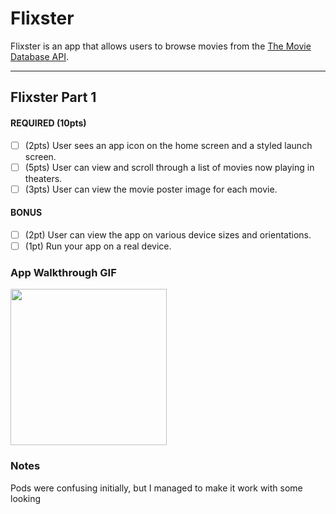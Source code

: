 # Flixster

Flixster is an app that allows users to browse movies from the [The Movie Database API](http://docs.themoviedb.apiary.io/#).


---

## Flixster Part 1


#### REQUIRED (10pts)
- [ ] (2pts) User sees an app icon on the home screen and a styled launch screen.
- [ ] (5pts) User can view and scroll through a list of movies now playing in theaters.
- [ ] (3pts) User can view the movie poster image for each movie.

#### BONUS
- [ ] (2pt) User can view the app on various device sizes and orientations.
- [ ] (1pt) Run your app on a real device.

### App Walkthrough GIF

<img src="http://g.recordit.co/n9bm3jyzva.gif" width=250><br>

### Notes
Pods were confusing initially, but I managed to make it work with some looking
